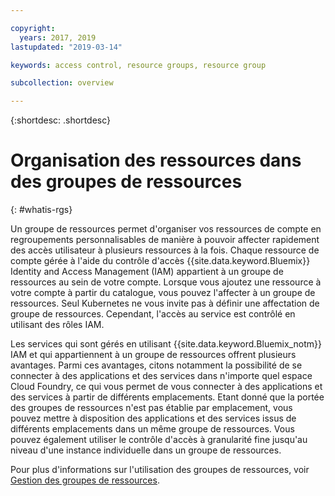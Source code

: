 ```yaml
---

copyright:
  years: 2017, 2019
lastupdated: "2019-03-14"

keywords: access control, resource groups, resource group

subcollection: overview

---
```


{:shortdesc: .shortdesc}

# Organisation des ressources dans des groupes de ressources
{: #whatis-rgs}

Un groupe de ressources permet d'organiser vos ressources de compte en regroupements personnalisables de manière à pouvoir affecter rapidement des accès utilisateur à plusieurs ressources à la fois. Chaque ressource de compte gérée à l'aide du contrôle d'accès {{site.data.keyword.Bluemix}} Identity and Access Management (IAM) appartient à un groupe de ressources au sein de votre compte. Lorsque vous ajoutez une ressource à votre compte à partir du catalogue, vous pouvez l'affecter à un groupe de ressources. Seul Kubernetes ne vous invite pas à définir une affectation de groupe de ressources. Cependant, l'accès au service est contrôlé en utilisant des rôles IAM.

Les services qui sont gérés en utilisant {{site.data.keyword.Bluemix_notm}} IAM et qui appartiennent à un groupe de ressources offrent plusieurs avantages. Parmi ces avantages, citons notamment la possibilité de se connecter à des applications et des services dans n'importe quel espace Cloud Foundry, ce qui vous permet de vous connecter à des applications et des services à partir de différents emplacements. Etant donné que la portée des groupes de ressources n'est pas établie par emplacement, vous pouvez mettre à disposition des applications et des services issus de différents emplacements dans un même groupe de ressources. Vous pouvez également utiliser le contrôle d'accès à granularité fine jusqu'au niveau d'une instance individuelle dans un groupe de ressources.

Pour plus d'informations sur l'utilisation des groupes de ressources, voir [Gestion des groupes de ressources](/docs/resources?topic=resources-rgs). 
